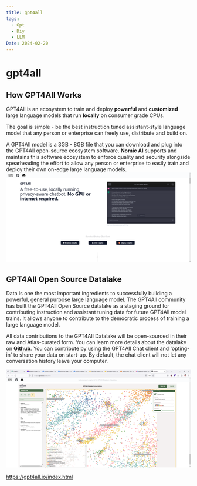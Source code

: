 ```yaml
---
title: gpt4all
tags:
  - Gpt
  - Diy
  - LLM
Date: 2024-02-20
---
```


# gpt4all

## How GPT4All Works

GPT4All is an ecosystem to train and deploy **powerful** and **customized** large language models that run **locally** on consumer grade CPUs.

The goal is simple - be the best instruction tuned assistant-style language model that any person or enterprise can freely use, distribute and build on.

A GPT4All model is a 3GB - 8GB file that you can download and plug into the GPT4All open-source ecosystem software. **Nomic AI** supports and maintains this software ecosystem to enforce quality and security alongside spearheading the effort to allow any person or enterprise to easily train and deploy their own on-edge large language models.
![](../_asset/2024-02-20_gpt4all_image_1.png)
## GPT4All Open Source Datalake

Data is one the most important ingredients to successfully building a powerful, general purpose large language model. The GPT4All community has built the GPT4All Open Source datalake as a staging ground for contributing instruction and assistant tuning data for future GPT4All model trains. It allows anyone to contribute to the democratic process of training a large language model.

All data contributions to the GPT4All Datalake will be open-sourced in their raw and Atlas-curated form. You can learn more details about the datalake on **[Github](https://github.com/nomic-ai/gpt4all-datalake)**. You can contribute by using the GPT4All Chat client and 'opting-in' to share your data on start-up. By default, the chat client will not let any conversation history leave your computer.

![](../_asset/2024-02-20_gpt4all_image_2.png)





<https://gpt4all.io/index.html>

